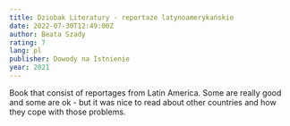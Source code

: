 ```yaml
---
title: Dziobak Literatury - reportaże latynoamerykańskie
date: 2022-07-30T12:49:00Z
author: Beata Szady
rating: 7
lang: pl
publisher: Dowody na Istnienie
year: 2021
---
```


Book that consist of reportages from Latin America. Some are really good and some are ok - but it was nice to read about other countries and how they cope with those problems.
